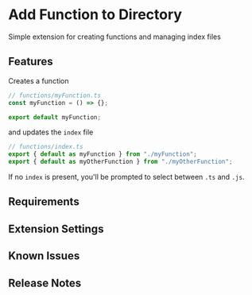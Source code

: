 # Add Function to Directory

Simple extension for creating functions and managing index files

## Features

Creates a function

```ts
// functions/myFunction.ts
const myFunction = () => {};

export default myFunction;
```

and updates the `index` file

```ts
// functions/index.ts
export { default as myFunction } from "./myFunction";
export { default as myOtherFunction } from "./myOtherFunction";
```

If no `index` is present, you'll be prompted to select between `.ts` and `.js`.

## Requirements

## Extension Settings

## Known Issues

## Release Notes
